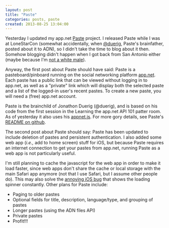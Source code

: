 ```yaml
---
layout: post
title: "Paste"
categories: posts, paste
created: 2013-08-25 13:04:00
---
```

Yesterday I updated my app.net [Paste](http://paste-app.net/) project.  I released Paste while I was at LoneStarCon (somewhat accidentally, when [@duerig](https://alpha.app.net/duerig), Paste's brainfather, posted about it to ADN), so I didn't take the time to blog about it then.  Somehow blogging didn't happen when I got back from San Antonio either (maybe because I'm [not a white male](http://www.garann.com/dev/2013/how-to-blog-about-code-and-give-zero-fucks/)).

Anyway, the first post about Paste should have said: Paste is a pasteboard/pinboard running on the social networking platform [app.net](http://app.net/). Each paste has a public link that can be viewed without logging in to app.net, as well as a "private" link which will display both the selected paste and a list of the logged-in user's recent pastes. To create a new paste, you will need a (free) app.net account.  

Paste is the brainchild of Jonathon Duerig (@duerig), and is based on his code from the first session in the Learning the app.net API 101 patter room.  As of yesterday it also uses his [appnet.js](https://github.com/duerig/appnet.js). For more gory details, see Paste's [README on github](https://github.com/mcdemarco/paste/blob/master/README.md).

The second post about Paste should say: Paste has been updated to include deletion of pastes and persistent authentication.  I also added some web app (*i.e.,* add to home screen) stuff for iOS, but because Paste requires an internet connection to get your pastes from app.net, running Paste as a web app is not particularly useful.

I'm still planning to cache the javascript for the web app in order to make it load faster, since web apps don't share the cache or local storage with the main Safari app anymore (not that I use Safari, but I assume other people do).  This may also solve the [annoying iOS bug](http://stackoverflow.com/questions/14572825/ios-network-activity-indicator-keeps-spinning-in-web-app-added-to-home-screen) that shows the loading spinner constantly.  Other plans for Paste include:

* Paging to older pastes
* Optional fields for title, description, language/type, and grouping of pastes
* Longer pastes (using the ADN files API)
* Private pastes
* Profit!!!